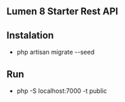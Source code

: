 ## Lumen 8 Starter Rest API 

## Instalation
- php artisan migrate --seed

## Run
- php -S localhost:7000 -t public